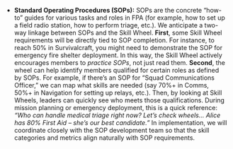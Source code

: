 - **Standard Operating Procedures (SOPs):** SOPs are the concrete “how-to” guides for various tasks and roles in FPA (for example, how to set up a field radio station, how to perform triage, etc.). We anticipate a two-way linkage between SOPs and the Skill Wheel. **First**, some Skill Wheel requirements will be directly tied to SOP completion. For instance, to reach 50% in Survivalcraft, you might need to demonstrate the SOP for emergency fire shelter deployment. In this way, the Skill Wheel actively encourages members to _practice SOPs_, not just read them. **Second**, the wheel can help identify members qualified for certain roles as defined by SOPs. For example, if there’s an SOP for “Squad Communications Officer,” we can map what skills are needed (say 70%+ in Comms, 50%+ in Navigation for setting up relays, etc.). Then, by looking at Skill Wheels, leaders can quickly see who meets those qualifications. During mission planning or emergency deployment, this is a quick reference: _“Who can handle medical triage right now? Let’s check wheels… Alice has 80% First Aid – she’s our best candidate.”_ In implementation, we will coordinate closely with the SOP development team so that the skill categories and metrics align naturally with SOP requirements.